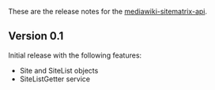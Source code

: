 These are the release notes for the [mediawiki-sitematrix-api](README.md).

## Version 0.1 

Initial release with the following features:

* Site and SiteList objects
* SiteListGetter service